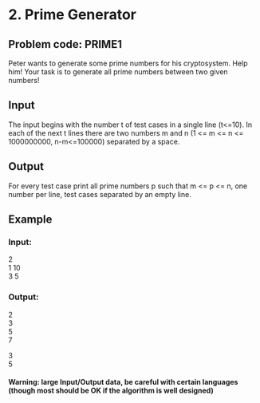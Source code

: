 2\. Prime Generator
===================

## Problem code: PRIME1

Peter wants to generate some prime numbers for his cryptosystem. Help him! Your task is to generate all prime numbers between two given numbers!  

## Input

The input begins with the number t of test cases in a single line (t&lt;=10). In each of the next t lines there are two numbers m and n (1 &lt;= m &lt;= n &lt;= 1000000000, n-m&lt;=100000) separated by a space.  

## Output

For every test case print all prime numbers p such that m &lt;= p &lt;= n, one number per line, test cases separated by an empty line.  

## Example

### Input:
2  
1 10  
3 5  

### Output:
2  
3  
5  
7  

3  
5  

#### Warning: large Input/Output data, be careful with certain languages (though most should be OK if the algorithm is well designed)  

